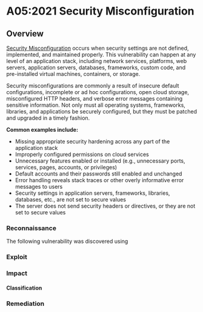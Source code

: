 # A05:2021 Security Misconfiguration

## Overview
[Security Misconfiguration](https://owasp.org/Top10/A05_2021-Security_Misconfiguration/) occurs when security settings are not defined, implemented, and maintained properly. This vulnerability can happen at any level of an application stack, including network services, platforms, web servers, application servers, databases, frameworks, custom code, and pre-installed virtual machines, containers, or storage.

Security misconfigurations are commonly a result of insecure default configurations, incomplete or ad hoc configurations, open cloud storage, misconfigured HTTP headers, and verbose error messages containing sensitive information. Not only must all operating systems, frameworks, libraries, and applications be securely configured, but they must be patched and upgraded in a timely fashion.

**Common examples include:**
- Missing appropriate security hardening across any part of the application stack
- Improperly configured permissions on cloud services
- Unnecessary features enabled or installed (e.g., unnecessary ports, services, pages, accounts, or privileges)
- Default accounts and their passwords still enabled and unchanged
- Error handling reveals stack traces or other overly informative error messages to users
- Security settings in application servers, frameworks, libraries, databases, etc., are not set to secure values
- The server does not send security headers or directives, or they are not set to secure values

### Reconnaissance
The following vulnerability was discovered using

### Exploit

### Impact

#### Classification

### Remediation
